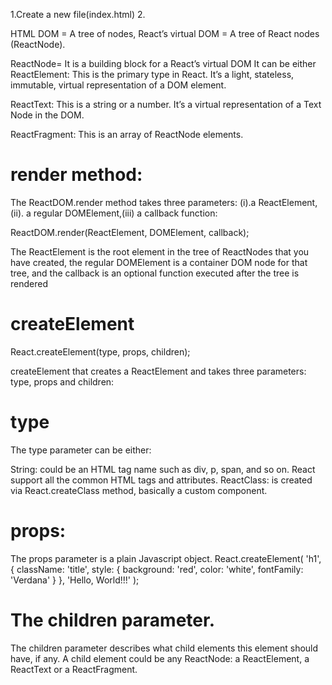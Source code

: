 
1.Create a new file(index.html)
2.



HTML DOM = A tree of nodes, 
React’s virtual DOM = A tree of React nodes (ReactNode).

ReactNode= 
It is a building block for a React’s virtual DOM 
It can be either
ReactElement: This is the primary type in React. It’s a light, stateless, immutable, virtual representation of a DOM element.

ReactText: This is a string or a number. It’s a virtual representation of a Text Node in the DOM.

ReactFragment: This is an array of ReactNode elements.

# render method:
The ReactDOM.render method takes three parameters: 
(i).a ReactElement,(ii). a regular DOMElement,(iii) a callback function:

ReactDOM.render(ReactElement, DOMElement, callback);

The ReactElement is the root element in the tree of ReactNodes that you have created, the regular DOMElement is a container DOM node for that tree, and the callback is an optional function executed after the tree is rendered 

#  createElement
React.createElement(type, props, children);

createElement that creates a ReactElement and takes three parameters: type, props and children:
# type
The type parameter can be either:

String: could be an HTML tag name such as div, p, span, and so on. React support all the common HTML tags and attributes.
ReactClass: is created via React.createClass method, basically a custom component.

# props:
The props parameter is a plain Javascript object.
React.createElement(
    'h1',
    {
       className: 'title',
       style: {
           background: 'red',
           color: 'white',
           fontFamily: 'Verdana'
       }
    },
    'Hello, World!!!'
);

# The children parameter.
The children parameter describes what child elements this element should have, if any. 
A child element could be any ReactNode: a ReactElement, a ReactText or a ReactFragment.